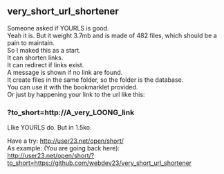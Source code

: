 ## very_short_url_shortener
Someone asked if YOURLS is good.<br>
Yeah it is. But it weight 3.7mb and is made of 482 files, which should be a pain to maintain.<br>
So I maked this as a start.<br>
It can shorten links.<br>
It can redirect if links exist.<br>
A message is shown if no link are found.<br>
It create files in the same folder, so the folder is the database.<br>
You can use it with the bookmarklet provided.<br>
Or just by happening your link to the url like this:<br>
### ?to_short=http://A_very_LOONG_link<br>
LIke YOURLS do. But in 1.5ko.

Have a try: http://user23.net/open/short/ <br>
As example: (You are going back here): <br>
http://user23.net/open/short/?to_short=https://github.com/webdev23/very_short_url_shortener
